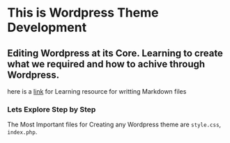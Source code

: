 # This is Wordpress Theme Development

## Editing Wordpress at its Core. Learning to create what we required and how to achive through Wordpress.

here is a [link](https://guides.github.com/features/mastering-markdown/) for Learning resource for writting Markdown files

### Lets Explore Step by Step
The Most Important files for Creating any Wordpress theme are ```style.css```, ```index.php```.
